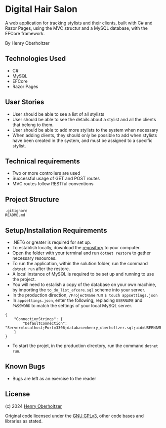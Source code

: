 # Digital Hair Salon

A web application for tracking stylists and their clients, built with C# and Razor Pages, using the MVC structur and a MySQL database, with the EFCore framework.

By Henry Oberholtzer

## Technologies Used

- C#
- MySQL
- EFCore
- Razor Pages

## User Stories
- User should be able to see a list of all stylists
- User should be able to see the details about a stylist and all the clients that belong to them.
- User should be able to add more stylists to the system when necessary
- When adding clients, they should only be possible to add when stylists have been created in the system, and must be assigned to a specific stylist.

## Technical requirements
- Two or more controllers are used
- Successful usage of GET and POST routes
- MVC routes follow RESTful conventions

## Project Structure

```
.gitignore
README.md
```

## Setup/Installation Requirements

- .NET6 or greater is required for set up.
- To establish locally, download the [repository]() to your computer.
- Open the folder with your terminal and run `dotnet restore` to gather necessary resources.
- To run the application, within the solution folder, run the command `dotnet run` after the restore.
- A local instance of MySQL is required to be set up and running to use the project.
- You will need to estalish a copy of the database on your own machine, by importing the `to_do_list_efcore.sql` scheme into your server.
- In the production direction, `/ProjectName` run `$ touch appsettings.json`
- In `appsettings.json`, enter the following, replacing `USERNAME` and `PASSWORD` to match the settings of your local MySQL server.
  
```
{
    "ConnectionStrings": {
        "DefaultConnection": "Server=localhost;Port=3306;database=henry_oberholtzer.sql;uid=USERNAME;pwd=PASSWORD;"
    }
}
```

- To start the projet, in the production directory, run the command `dotnet run`.

## Known Bugs

- Bugs are left as an exercise to the reader

## License

(c) 2024 [Henry Oberholtzer](https://www.henryoberholtzer.com/)

Original code licensed under the [GNU GPLv3](https://www.gnu.org/licenses/gpl-3.0.en.html#license), other code bases and libraries as stated.
